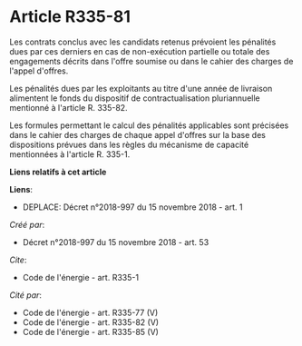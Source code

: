 # Article R335-81

Les contrats conclus avec les candidats retenus prévoient les pénalités dues par ces derniers en cas de non-exécution
partielle ou totale des engagements décrits dans l'offre soumise ou dans le cahier des charges de l'appel d'offres.

Les pénalités dues par les exploitants au titre d'une année de livraison alimentent le fonds du dispositif de
contractualisation pluriannuelle mentionné à l'article R. 335-82.

Les formules permettant le calcul des pénalités applicables sont précisées dans le cahier des charges de chaque appel
d'offres sur la base des dispositions prévues dans les règles du mécanisme de capacité mentionnées à l'article R. 335-1.

**Liens relatifs à cet article**

**Liens**:

  - DEPLACE: Décret n°2018-997 du 15 novembre 2018 - art. 1

_Créé par_:

  - Décret n°2018-997 du 15 novembre 2018 - art. 53

_Cite_:

  - Code de l'énergie - art. R335-1

_Cité par_:

  - Code de l'énergie - art. R335-77 (V)
  - Code de l'énergie - art. R335-82 (V)
  - Code de l'énergie - art. R335-85 (V)
